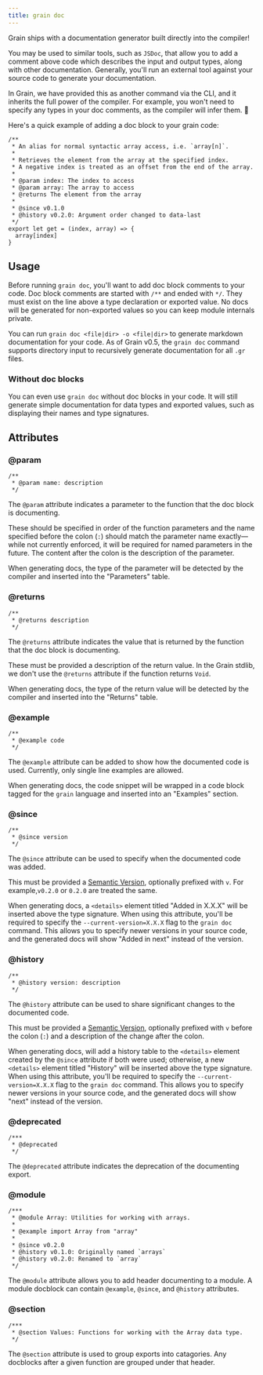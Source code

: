 ```yaml
---
title: grain doc
---
```


Grain ships with a documentation generator built directly into the compiler!

You may be used to similar tools, such as `JSDoc`, that allow you to add a comment above code which describes the input and output types, along with other documentation. Generally, you'll run an external tool against your source code to generate your documentation.

In Grain, we have provided this as another command via the CLI, and it inherits the full power of the compiler. For example, you won't need to specify any types in your doc comments, as the compiler will infer them. 🎉

Here's a quick example of adding a doc block to your grain code:
```gr
/**
 * An alias for normal syntactic array access, i.e. `array[n]`.
 *
 * Retrieves the element from the array at the specified index.
 * A negative index is treated as an offset from the end of the array.
 *
 * @param index: The index to access
 * @param array: The array to access
 * @returns The element from the array
 *
 * @since v0.1.0
 * @history v0.2.0: Argument order changed to data-last
 */
export let get = (index, array) => {
  array[index]
}
```

## Usage

Before running `grain doc`, you'll want to add doc block comments to your code. Doc block comments are started with `/**` and ended with `*/`. They must exist on the line above a type declaration or exported value. No docs will be generated for non-exported values so you can keep module internals private.

You can run `grain doc <file|dir> -o <file|dir>` to generate markdown documentation for your code. As of Grain v0.5, the `grain doc` command supports directory input to recursively generate documentation for all `.gr` files.

### Without doc blocks

You can even use `grain doc` without doc blocks in your code. It will still generate simple documentation for data types and exported values, such as displaying their names and type signatures.

## Attributes

### @param

```gr
/**
 * @param name: description
 */
```
The `@param` attribute indicates a parameter to the function that the doc block is documenting.

These should be specified in order of the function parameters and the name specified before the colon (`:`) should match the parameter name exactly—while not currently enforced, it will be required for named parameters in the future. The content after the colon is the description of the parameter.

When generating docs, the type of the parameter will be detected by the compiler and inserted into the "Parameters" table.

### @returns

```gr
/**
 * @returns description
 */
```

The `@returns` attribute indicates the value that is returned by the function that the doc block is documenting.

These must be provided a description of the return value. In the Grain stdlib, we don't use the `@returns` attribute if the function returns `Void`.

When generating docs, the type of the return value will be detected by the compiler and inserted into the "Returns" table.

### @example

```gr
/**
 * @example code
 */
```

The `@example` attribute can be added to show how the documented code is used. Currently, only single line examples are allowed.

When generating docs, the code snippet will be wrapped in a code block tagged for the `grain` language and inserted into an "Examples" section.

### @since

```gr
/**
 * @since version
 */
```

The `@since` attribute can be used to specify when the documented code was added.

This must be provided a [Semantic Version](https://semver.org/), optionally prefixed with `v`. For example,`v0.2.0` or `0.2.0` are treated the same.

When generating docs, a `<details>` element titled "Added in X.X.X" will be inserted above the type signature. When using this attribute, you'll be required to specify the `--current-version=X.X.X` flag to the `grain doc` command. This allows you to specify newer versions in your source code, and the generated docs will show "Added in next" instead of the version.

### @history

```gr
/**
 * @history version: description
 */
```

The `@history` attribute can be used to share significant changes to the documented code.

This must be provided a [Semantic Version](https://semver.org/), optionally prefixed with `v` before the colon (`:`) and a description of the change after the colon.

When generating docs, will add a history table to the `<details>` element created by the `@since` attribute if both were used; otherwise, a new `<details>` element titled  "History" will be inserted above the type signature. When using this attribute, you'll be required to specify the `--current-version=X.X.X` flag to the `grain doc` command. This allows you to specify newer versions in your source code, and the generated docs will show "next" instead of the version.

### @deprecated

```gr
/***
 * @deprecated
 */
```

The `@deprecated` attribute indicates the deprecation of the documenting export.

### @module

```gr
/***
 * @module Array: Utilities for working with arrays.
 *
 * @example import Array from "array"
 *
 * @since v0.2.0
 * @history v0.1.0: Originally named `arrays`
 * @history v0.2.0: Renamed to `array`
 */
```

The `@module` attribute allows you to add header documenting to a module. A module docblock can contain `@example`, `@since`, and `@history` attributes.

### @section

```gr
/***
 * @section Values: Functions for working with the Array data type.
 */
```

The `@section` attribute is used to group exports into catagories. Any docblocks after a given function are grouped under that header.
